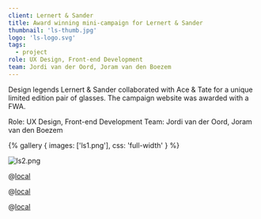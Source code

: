 ```yaml
---
client: Lernert & Sander
title: Award winning mini-campaign for Lernert & Sander
thumbnail: 'ls-thumb.jpg'
logo: 'ls-logo.svg'
tags:
  - project
role: UX Design, Front-end Development
team: Jordi van der Oord, Joram van den Boezem
---
```


Design legends Lernert & Sander collaborated with Ace & Tate for a unique limited edition pair of glasses. The campaign website was awarded with a FWA.

Role: UX Design, Front-end Development
Team: Jordi van der Oord, Joram van den Boezem

{% gallery {
  images: ['ls1.png'],
  css: 'full-width'
} %}

![ls2.png](ls2.png)

@[local](ls1.mp4)

@[local](ls2.mp4)

@[local](ls3.mp4)
